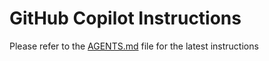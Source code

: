 # GitHub Copilot Instructions

Please refer to the [AGENTS.md](../AGENTS.md) file for the latest instructions
